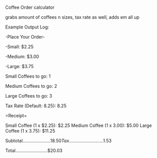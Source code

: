 Coffee Order calculator

grabs amount of coffees n sizes, tax rate as well, adds em all up

Example Output Log:

-Place Your Order-


-Small: $2.25

-Medium: $3.00

-Large: $3.75



Small Coffees to go: 1

Medium Coffees to go: 2

Large Coffees to go: 3

 
Tax Rate (Default: 8.25): 8.25


=Receipt=

Small Coffee (1 x $2.25): $2.25
Medium Coffee (1 x 3.00): $5.00
Large Coffee (1 x 3.75): $11.25


Subtotal......................$18.50
Tax...........................$1.53

Total.........................$20.03
